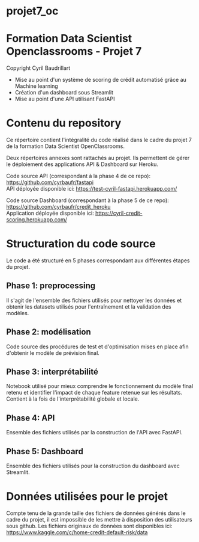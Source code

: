 # projet7_oc
# Formation Data Scientist Openclassrooms - Projet 7

Copyright Cyril Baudrillart

- Mise au point d'un système de scoring de crédit automatisé grâce au Machine learning
- Création d'un dashboard sous Streamlit
- Mise au point d'une API utilisant FastAPI

# Contenu du repository
Ce répertoire contient l'intégralité du code réalisé dans le cadre du projet 7 de la formation Data Scientist OpenClassrooms.  

Deux répertoires annexes sont rattachés au projet. Ils permettent de gérer le déploiement des applications API & Dashboard sur Heroku.  

Code source API (correspondant à la phase 4 de ce repo):  
https://github.com/cyrbaufr/fastapi  
API déployée disponible ici: 
https://test-cyril-fastapi.herokuapp.com/

Code source Dashboard (correspondant à la phase 5 de ce repo):  
https://github.com/cyrbaufr/credit_heroku  
Application déployée disponible ici: 
https://cyril-credit-scoring.herokuapp.com/  

# Structuration du code source
Le code a été structuré en 5 phases correspondant aux différentes étapes du projet.  
## Phase 1: preprocessing  
Il s'agit de l'ensemble des fichiers utilisés pour nettoyer les données et obtenir les datasets utilisés pour l'entraînement et la validation des modèles.  
## Phase 2: modélisation  
Code source des procédures de test et d'optimisation mises en place afin d'obtenir le modèle de prévision final.  
## Phase 3: interprétabilité
Notebook utilisé pour mieux comprendre le fonctionnement du modèle final retenu et identifier l'impact de chaque feature retenue sur les résultats. Contient à la fois de l'interprétabilité globale et locale.
## Phase 4: API
Ensemble des fichiers utilisés par la construction de l'API avec FastAPI.
## Phase 5: Dashboard
Ensemble des fichiers utilisés pour la construction du dashboard avec Streamlit.

# Données utilisées pour le projet  
Compte tenu de la grande taille des fichiers de données générés dans le cadre du projet, il est impossible de les mettre à disposition des utilisateurs sous github. Les fichiers originaux de données sont disponibles ici:  
https://www.kaggle.com/c/home-credit-default-risk/data
